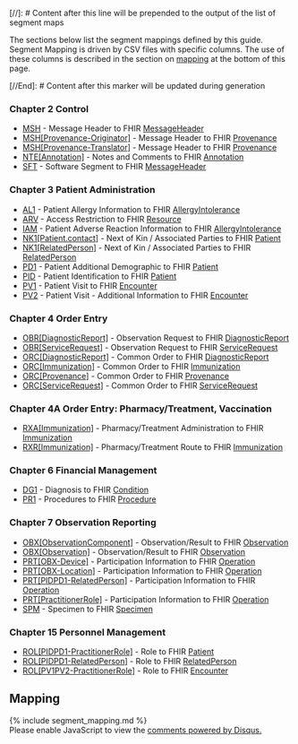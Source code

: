 [//]: # Content after this line will be prepended to the output of the list of segment maps

The sections below list the segment mappings defined by this guide.
Segment Mapping is driven by CSV files with specific columns. The use of these columns
is described in the section on [mapping](#mapping) at the bottom of this page.

[//End]: # Content after this marker will be updated during generation

### Chapter  2  Control

* [MSH](ConceptMap-segment-msh-to-messageheader.html) - Message Header to FHIR [MessageHeader](http://hl7.org/fhir/R4/MessageHeader.html)
* [MSH[Provenance-Originator]](ConceptMap-segment-mshprovenance-originator-to-provenance.html) - Message Header to FHIR [Provenance](http://hl7.org/fhir/R4/Provenance.html)
* [MSH[Provenance-Translator]](ConceptMap-segment-mshprovenance-translator-to-provenance.html) - Message Header to FHIR [Provenance](http://hl7.org/fhir/R4/Provenance.html)
* [NTE[Annotation]](ConceptMap-segment-nteannotation-to-annotation.html) - Notes and Comments to FHIR [Annotation](http://hl7.org/fhir/R4/datatypes.html#Annotation)
* [SFT](ConceptMap-segment-sft-to-messageheader.html) - Software Segment to FHIR [MessageHeader](http://hl7.org/fhir/R4/MessageHeader.html)

### Chapter  3  Patient Administration

* [AL1](ConceptMap-segment-al1-to-allergyintolerance.html) - Patient Allergy Information to FHIR [AllergyIntolerance](http://hl7.org/fhir/R4/AllergyIntolerance.html)
* [ARV](ConceptMap-segment-arv-to-resource.html) - Access Restriction to FHIR [Resource](http://hl7.org/fhir/R4/Resource.html)
* [IAM](ConceptMap-segment-iam-to-allergyintolerance.html) - Patient Adverse Reaction Information to FHIR [AllergyIntolerance](http://hl7.org/fhir/R4/AllergyIntolerance.html)
* [NK1[Patient.contact]](ConceptMap-segment-nk1patient.contact-to-patient.html) - Next of Kin / Associated Parties to FHIR [Patient](http://hl7.org/fhir/R4/Patient.html)
* [NK1[RelatedPerson]](ConceptMap-segment-nk1relatedperson-to-relatedperson.html) - Next of Kin / Associated Parties to FHIR [RelatedPerson](http://hl7.org/fhir/R4/RelatedPerson.html)
* [PD1](ConceptMap-segment-pd1-to-patient.html) - Patient Additional Demographic to FHIR [Patient](http://hl7.org/fhir/R4/Patient.html)
* [PID](ConceptMap-segment-pid-to-patient.html) - Patient Identification to FHIR [Patient](http://hl7.org/fhir/R4/Patient.html)
* [PV1](ConceptMap-segment-pv1-to-encounter.html) - Patient Visit to FHIR [Encounter](http://hl7.org/fhir/R4/Encounter.html)
* [PV2](ConceptMap-segment-pv2-to-encounter.html) - Patient Visit - Additional Information to FHIR [Encounter](http://hl7.org/fhir/R4/Encounter.html)

### Chapter  4  Order Entry

* [OBR[DiagnosticReport]](ConceptMap-segment-obrdiagnosticreport-to-diagnosticreport.html) - Observation Request to FHIR [DiagnosticReport](http://hl7.org/fhir/R4/DiagnosticReport.html)
* [OBR[ServiceRequest]](ConceptMap-segment-obrservicerequest-to-servicerequest.html) - Observation Request to FHIR [ServiceRequest](http://hl7.org/fhir/R4/ServiceRequest.html)
* [ORC[DiagnosticReport]](ConceptMap-segment-orcdiagnosticreport-to-diagnosticreport.html) - Common Order to FHIR [DiagnosticReport](http://hl7.org/fhir/R4/DiagnosticReport.html)
* [ORC[Immunization]](ConceptMap-segment-orcimmunization-to-immunization.html) - Common Order to FHIR [Immunization](http://hl7.org/fhir/R4/Immunization.html)
* [ORC[Provenance]](ConceptMap-segment-orcprovenance-to-provenance.html) - Common Order to FHIR [Provenance](http://hl7.org/fhir/R4/Provenance.html)
* [ORC[ServiceRequest]](ConceptMap-segment-orcservicerequest-to-servicerequest.html) - Common Order to FHIR [ServiceRequest](http://hl7.org/fhir/R4/ServiceRequest.html)

### Chapter  4A  Order Entry:  Pharmacy/Treatment, Vaccination

* [RXA[Immunization]](ConceptMap-segment-rxaimmunization-to-immunization.html) - Pharmacy/Treatment Administration to FHIR [Immunization](http://hl7.org/fhir/R4/Immunization.html)
* [RXR[Immunization]](ConceptMap-segment-rxrimmunization-to-immunization.html) - Pharmacy/Treatment Route to FHIR [Immunization](http://hl7.org/fhir/R4/Immunization.html)

### Chapter  6  Financial Management

* [DG1](ConceptMap-segment-dg1-to-condition.html) - Diagnosis to FHIR [Condition](http://hl7.org/fhir/R4/Condition.html)
* [PR1](ConceptMap-segment-pr1-to-procedure.html) - Procedures to FHIR [Procedure](http://hl7.org/fhir/R4/Procedure.html)

### Chapter  7  Observation Reporting

* [OBX[ObservationComponent]](ConceptMap-segment-obxobservationcomponent-to-observation.html) - Observation/Result to FHIR [Observation](http://hl7.org/fhir/R4/Observation.html)
* [OBX[Observation]](ConceptMap-segment-obxobservation-to-observation.html) - Observation/Result to FHIR [Observation](http://hl7.org/fhir/R4/Observation.html)
* [PRT[OBX-Device]](ConceptMap-segment-prtobx-device-to-operation.html) - Participation Information to FHIR [Operation](http://hl7.org/fhir/R4/codesystem-operation.html)
* [PRT[OBX-Location]](ConceptMap-segment-prtobx-location-to-operation.html) - Participation Information to FHIR [Operation](http://hl7.org/fhir/R4/codesystem-operation.html)
* [PRT[PIDPD1-RelatedPerson]](ConceptMap-segment-prtpidpd1-relatedperson-to-operation.html) - Participation Information to FHIR [Operation](http://hl7.org/fhir/R4/codesystem-operation.html)
* [PRT[PractitionerRole]](ConceptMap-segment-prtpractitionerrole-to-operation.html) - Participation Information to FHIR [Operation](http://hl7.org/fhir/R4/codesystem-operation.html)
* [SPM](ConceptMap-segment-spm-to-specimen.html) - Specimen to FHIR [Specimen](http://hl7.org/fhir/R4/Specimen.html)

### Chapter 15  Personnel Management

* [ROL[PIDPD1-PractitionerRole]](ConceptMap-segment-rolpidpd1-practitionerrole-to-patient.html) - Role to FHIR [Patient](http://hl7.org/fhir/R4/Patient.html)
* [ROL[PIDPD1-RelatedPerson]](ConceptMap-segment-rolpidpd1-relatedperson-to-relatedperson.html) - Role to FHIR [RelatedPerson](http://hl7.org/fhir/R4/RelatedPerson.html)
* [ROL[PV1PV2-PractitionerRole]](ConceptMap-segment-rolpv1pv2-practitionerrole-to-encounter.html) - Role to FHIR [Encounter](http://hl7.org/fhir/R4/Encounter.html)
<h2 style='--heading-prefix: ""' id='mapping'>Mapping</h2>
{% include segment_mapping.md %}

<div id="disqus_thread"></div>
<script>
var disqus_config = function () {
this.page.url = "http://build.fhir.org.hl7/v2-to-fhir/branches/master/segment_maps.html"; // Replace PAGE_URL with your page's canonical URL variable
this.page.identifier = this.page.url.substring(this.page.url.lastIndexOf("/")+1, this.page.url.lastIndexOf(".")); // Replace PAGE_IDENTIFIER with your page's unique identifier variable
};
(function() { // DON'T EDIT BELOW THIS LINE
var d = document, s = d.createElement('script');
s.src = 'https://v2-to-fhir.disqus.com/embed.js';
s.setAttribute('data-timestamp', +new Date());
(d.head || d.body).appendChild(s);
})();
</script>
<noscript>
    Please enable JavaScript to view the <a href="https://disqus.com/?ref_noscript">comments powered by Disqus.</a>
</noscript>

